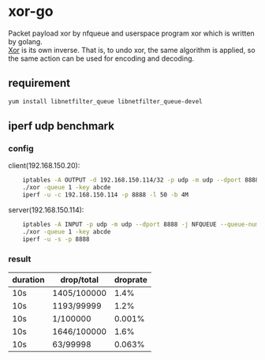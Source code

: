 xor-go
==================
Packet payload xor by nfqueue and userspace program xor which is written by golang.  
[Xor](https://en.wikipedia.org/wiki/XOR_cipher) is its own inverse. That is, to undo xor, the same algorithm is applied, so the same action can be used for encoding and decoding.

## requirement
```bash
yum install libnetfilter_queue libnetfilter_queue-devel
```

## iperf udp benchmark
### config
client(192.168.150.20): 
```bash
    iptables -A OUTPUT -d 192.168.150.114/32 -p udp -m udp --dport 8888 -j NFQUEUE --queue-num 1
    ./xor -queue 1 -key abcde
    iperf -u -c 192.168.150.114 -p 8888 -l 50 -b 4M
```

server(192.168.150.114): 
```bash
    iptables -A INPUT -p udp -m udp --dport 8888 -j NFQUEUE --queue-num 1
    ./xor -queue 1 -key abcde
    iperf -u -s -p 8888
```

### result
|duration|drop/total|droprate|
|---|---|---|
|10s|1405/100000|1.4%|
|10s|1193/99999|1.2%|
|10s|1/100000|0.001%|
|10s|1646/100000|1.6%|
|10s|63/99998|0.063%|
